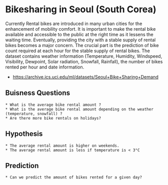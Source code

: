 # Bikesharing in Seoul (South Corea)

Currently Rental bikes are introduced in many urban cities for the enhancement of mobility comfort.
It is important to make the rental bike available and accessible to the public at the right time as it lessens the waiting time. Eventually, providing the city with a stable supply of rental bikes becomes a major concern.
The crucial part is the prediction of bike count required at each hour for the stable supply of rental bikes.
The dataset contains weather information (Temperature, Humidity, Windspeed, Visibility, Dewpoint, Solar radiation, Snowfall, Rainfall), the number of bikes rented per hour and date information.

 * https://archive.ics.uci.edu/ml/datasets/Seoul+Bike+Sharing+Demand


## Buisness Questions

    * What is the average bike rental amount ?
    * What is the average bike rental amount depending on the weather (temperature, snowfall) ?
    * Are there more bike rentals on holidays?


## Hypothesis

    * The average rental amount is higher on weekends.
    * The average rental amount is less if temperature is < 3°C

## Prediction
    * Can we predict the amount of bikes rented for a given day?